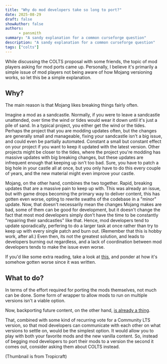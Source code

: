 ```yaml
---
title: "Why do mod developers take so long to port?"
date: 2025-08-29
draft: false
showAuthor: false
authors:
      - pansmith
summary: "A sandy explanation for a common curseforge question"
description: "A sandy explanation for a common curseforge question"
tags: ["colts"]
---
```

 
While discussing the COLTS proposal with some friends, the topic of mod players asking for mod ports came up. Personally, I believe it's primarily a simple issue of mod players not being aware of how Mojang versioning works, so let this be a simple explanation.

## Why?

The main reason is that Mojang likes breaking things fairly often.

Imagine a mod as a sandcastle. Normally, if you were to leave a sandcastle unattended, over time the wind or tides would wear it down until it's just a pile of sand. In a typical project, you either get the wind or the tides. Perhaps the project that you are modding updates often, but the changes are generally small and manageable, fixing your sandcastle isn't a big issue, and could even be partially automated. Constant a small but constant effect on your project if you want to keep it updated with the latest version. Other projects might be closer to the tides, where the project you're modding has massive updates with big breaking changes, but these updates are infrequent enough that keeping up isn't too bad. Sure, you have to patch a big hole in your castle all at once, but you only have to do this every couple of years, and the new material might even improve your castle.

Mojang, on the other hand, combines the two together. Rapid, breaking updates that are a massive pain to keep up with. This was already an issue, but with game drops becoming the primary way to deliver content, this has gotten even worse, opting to rewrite swaths of the codebase in a "minor" update. Now, that doesn't necessarily mean the changes Mojang makes are bad, some of them can be good for development, but it doesn't change the fact that most mod developers simply don't have the time to be constantly "repairing their sandcastles" like that. Hence, mod developers tend to update sporadically, perfering to do a larger task at once rather than try to keep up with every single patch and burn out. (Remember that this is hobby work, after all.) Even then, its not the greatest solution, and leads to developers burning out regardless, and a lack of coordination between mod developers tends to make the issue even worse.

If you'd like some extra reading, take a look at [this](https://notes.highlysuspect.agency/blog/the_treadmill/), and ponder at how it's somehow gotten worse since it was written.

## What to do?

In terms of the effort required for porting the mods themselves, not much can be done. Some form of wrapper to allow mods to run on multiple versions isn't a viable option.

Now, backporting future content, on the other hand, [is already a thing](https://www.curseforge.com/minecraft/mc-mods/vanillabackport).

That, combined with some kind of recurring vote for a Community LTS version, so that mod developers can communicate with each other on what versions to settle on, would be the simplest option. It would allow you to play with both your favorite mods and the new vanilla content. So, instead of begging mod developers to port their mods to a version the second it comes out, consider asking them about COLTS instead.

(Thumbnail is from Tropicraft)